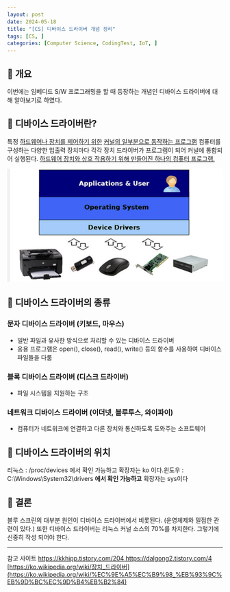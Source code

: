 ```yaml
---
layout: post
date: 2024-05-18
title: "[CS] 디바이스 드라이버 개념 정리"
tags: [CS, ]
categories: [Computer Science, CodingTest, IoT, ]
---
```



## 🐣 개요


이번에는 임베디드 S/W 프로그래밍을 할 때 등장하는 개념인 디바이스 드라이버에 대해 알아보기로 하였다.


## 🐣 디바이스 드라이버란?


특정 <u>하드웨어나 장치를 제어하기 위한</u> <u>커널의 일부분으로 동작하는 프로그램</u>
컴퓨터를 구성하는 다양한 입출력 장치마다 각각 장치 드라이버가 프로그램이 되어 커널에 통합되어 실행된다.
<u>하드웨어 장치와 상호 작용하기 위해 만들어진 하나의 컴퓨터 프로그램.</u>


![0](/assets/img/2024-05-18-[CS]-디바이스-드라이버-개념-정리.md/0.png)


## 🐣 디바이스 드라이버의 종류


### 문자 디바이스 드라이버 (키보드, 마우스)

- 일반 파일과 유사한 방식으로 처리할 수 있는 디바이스 드라이버
- 응용 프로그램은 open(), close(), read(), write() 등의 함수를 사용하여 디바이스 파일들을 다룸

### 블록 디바이스 드라이버 (디스크 드라이버)

- 파일 시스템을 지원하는 구조

### 네트워크 디바이스 드라이버 (이더넷, 블루투스, 와이파이)

- 컴퓨터가 네트워크에 연결하고 다른 장치와 통신하도록 도와주는 소프트웨어

## 🐣 디바이스 드라이버의 위치


리눅스 : /proc/devices 에서 확인 가능하고 확장자는 ko 이다.윈도우 : C:\Windows\System32\drivers **에서 확인 가능하고** 확장자는 sys이다


## 🐣 결론


블루 스크린의 대부분 원인이 디바이스 드라이버에서 비롯된다. (운영체제와 밀접한 관련이 있다.)
또한 디바이스 드라이버는 리눅스 커널 소스의 70%를 차지한다.
그렇기에 신중히 작성 되어야 한다.


---


참고 사이트
[https://kkhipp.tistory.com/204
](https://kkhipp.tistory.com/204)[https://dalgong2.tistory.com/4
](https://dalgong2.tistory.com/4)[https://ko.wikipedia.org/wiki/장치_드라이버](https://ko.wikipedia.org/wiki/%EC%9E%A5%EC%B9%98_%EB%93%9C%EB%9D%BC%EC%9D%B4%EB%B2%84)

